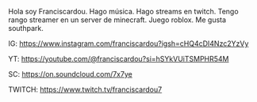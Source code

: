 
Hola soy Franciscardou.
Hago música. 
Hago streams en twitch.
Tengo rango streamer en un server de minecraft.
Juego roblox.
Me gusta southpark.

IG: https://www.instagram.com/franciscardou?igsh=cHQ4cDI4Nzc2YzVy

YT: https://youtube.com/@franciscardou?si=hSYkVUiTSMPHR54M

SC: https://on.soundcloud.com/7x7ye

TWITCH: https://www.twitch.tv/franciscardou7

